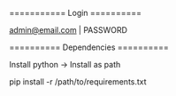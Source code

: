=========== Login ==========

admin@email.com | PASSWORD


========== Dependencies ==========

Install python -> Install as path

pip install -r /path/to/requirements.txt